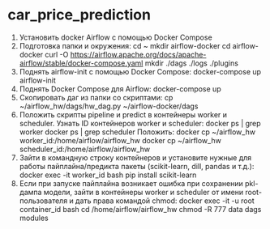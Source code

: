 # car_price_prediction
1. Установить docker
Airflow с помощью Docker Compose
2. Подготовка папки и окружения:
cd ~
mkdir airflow-docker
cd airflow-docker
curl -O https://airflow.apache.org/docs/apache-airflow/stable/docker-compose.yaml
mkdir ./dags ./logs ./plugins
3. Поднять airflow-init с помощью Docker Сompose:
docker-compose up airflow-init
4. Поднять Docker Compose для Airflow:
docker-compose up
5. Скопировать даг из папки со скриптами:
cp ~/airflow_hw/dags/hw_dag.py ~/airflow-docker/dags
6. Положить скрипты pipeline и predict в контейнеры worker и scheduler. Узнать ID контейнеров worker и scheduler: 
docker ps | grep worker
docker ps | grep scheduler
Положить:
docker cp ~/airflow_hw worker_id:/home/airflow/airflow_hw
docker cp ~/airflow_hw scheduler_id:/home/airflow/airflow_hw
7. Зайти в командную строку контейнеров и установите нужные для работы пайплайна/предикта пакеты (scikit-learn, dill, pandas и т.д.):
docker exec -it worker_id bash
pip install scikit-learn
8. Если при запуске пайплайна возникает ошибка при сохранении pkl-дампа модели, зайти в контейнеры worker и scheduler от имени root-пользователя и дать права командой chmod:
docker exec -it -u root container_id bash
cd /home/airflow/airflow_hw
chmod -R 777 data dags modules

